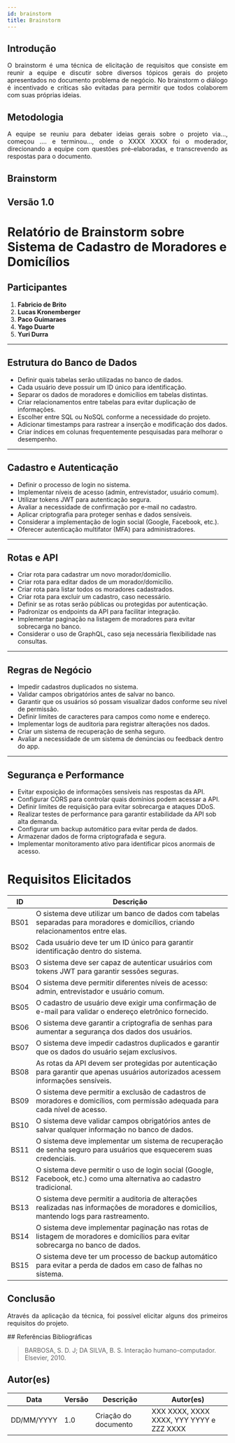 ```yaml
---
id: brainstorm
title: Brainstorm
---
```

 
## Introdução
<p align = "justify">
O brainstorm é uma técnica de elicitação de requisitos que consiste em reunir a equipe e discutir sobre diversos tópicos gerais do projeto apresentados no documento problema de negócio. No brainstorm o diálogo é incentivado e críticas são evitadas para permitir que todos colaborem com suas próprias ideias.
</p>
 
## Metodologia
<p align = "justify">
A equipe se reuniu para debater ideias gerais sobre o projeto via..., começou .... e terminou..., onde o XXXX XXXX foi o moderador, direcionando a equipe com questões pré-elaboradas, e transcrevendo as respostas para o documento.
</p>
 
## Brainstorm
 
## Versão 1.0
 
# Relatório de Brainstorm sobre Sistema de Cadastro de Moradores e Domicílios

## Participantes

1. **Fabricio de Brito**
2. **Lucas Kronemberger**
3. **Paco Guimaraes**
4. **Yago Duarte**
5. **Yuri Durra**

---

## Estrutura do Banco de Dados
- Definir quais tabelas serão utilizadas no banco de dados.
- Cada usuário deve possuir um ID único para identificação.
- Separar os dados de moradores e domicílios em tabelas distintas.
- Criar relacionamentos entre tabelas para evitar duplicação de informações.
- Escolher entre SQL ou NoSQL conforme a necessidade do projeto.
- Adicionar timestamps para rastrear a inserção e modificação dos dados.
- Criar índices em colunas frequentemente pesquisadas para melhorar o desempenho.

---

## Cadastro e Autenticação
- Definir o processo de login no sistema.
- Implementar níveis de acesso (admin, entrevistador, usuário comum).
- Utilizar tokens JWT para autenticação segura.
- Avaliar a necessidade de confirmação por e-mail no cadastro.
- Aplicar criptografia para proteger senhas e dados sensíveis.
- Considerar a implementação de login social (Google, Facebook, etc.).
- Oferecer autenticação multifator (MFA) para administradores.

---

## Rotas e API
- Criar rota para cadastrar um novo morador/domicílio.
- Criar rota para editar dados de um morador/domicílio.
- Criar rota para listar todos os moradores cadastrados.
- Criar rota para excluir um cadastro, caso necessário.
- Definir se as rotas serão públicas ou protegidas por autenticação.
- Padronizar os endpoints da API para facilitar integração.
- Implementar paginação na listagem de moradores para evitar sobrecarga no banco.
- Considerar o uso de GraphQL, caso seja necessária flexibilidade nas consultas.

---

## Regras de Negócio
- Impedir cadastros duplicados no sistema.
- Validar campos obrigatórios antes de salvar no banco.
- Garantir que os usuários só possam visualizar dados conforme seu nível de permissão.
- Definir limites de caracteres para campos como nome e endereço.
- Implementar logs de auditoria para registrar alterações nos dados.
- Criar um sistema de recuperação de senha seguro.
- Avaliar a necessidade de um sistema de denúncias ou feedback dentro do app.

---

## Segurança e Performance
- Evitar exposição de informações sensíveis nas respostas da API.
- Configurar CORS para controlar quais domínios podem acessar a API.
- Definir limites de requisição para evitar sobrecarga e ataques DDoS.
- Realizar testes de performance para garantir estabilidade da API sob alta demanda.
- Configurar um backup automático para evitar perda de dados.
- Armazenar dados de forma criptografada e segura.
- Implementar monitoramento ativo para identificar picos anormais de acesso.

 
# Requisitos Elicitados

| ID  | Descrição                                                                                                                                   |
|-----|---------------------------------------------------------------------------------------------------------------------------------------------|
| BS01 | O sistema deve utilizar um banco de dados com tabelas separadas para moradores e domicílios, criando relacionamentos entre elas.            |
| BS02 | Cada usuário deve ter um ID único para garantir identificação dentro do sistema.                                                            |
| BS03 | O sistema deve ser capaz de autenticar usuários com tokens JWT para garantir sessões seguras.                                                |
| BS04 | O sistema deve permitir diferentes níveis de acesso: admin, entrevistador e usuário comum.                                                  |
| BS05 | O cadastro de usuário deve exigir uma confirmação de e-mail para validar o endereço eletrônico fornecido.                                   |
| BS06 | O sistema deve garantir a criptografia de senhas para aumentar a segurança dos dados dos usuários.                                           |
| BS07 | O sistema deve impedir cadastros duplicados e garantir que os dados do usuário sejam exclusivos.                                             |
| BS08 | As rotas da API devem ser protegidas por autenticação para garantir que apenas usuários autorizados acessem informações sensíveis.         |
| BS09 | O sistema deve permitir a exclusão de cadastros de moradores e domicílios, com permissão adequada para cada nível de acesso.                |
| BS10 | O sistema deve validar campos obrigatórios antes de salvar qualquer informação no banco de dados.                                           |
| BS11 | O sistema deve implementar um sistema de recuperação de senha seguro para usuários que esquecerem suas credenciais.                          |
| BS12 | O sistema deve permitir o uso de login social (Google, Facebook, etc.) como uma alternativa ao cadastro tradicional.                        |
| BS13 | O sistema deve permitir a auditoria de alterações realizadas nas informações de moradores e domicílios, mantendo logs para rastreamento.      |
| BS14 | O sistema deve implementar paginação nas rotas de listagem de moradores e domicílios para evitar sobrecarga no banco de dados.                |
| BS15 | O sistema deve ter um processo de backup automático para evitar a perda de dados em caso de falhas no sistema.                               |

 
## Conclusão
<p align = "justify">
Através da aplicação da técnica, foi possível elicitar alguns dos primeiros requisitos do projeto.
</p>
## Referências Bibliográficas
 
> BARBOSA, S. D. J; DA SILVA, B. S. Interação humano-computador. Elsevier, 2010.
 
 
## Autor(es)
| Data | Versão | Descrição | Autor(es) |
| -- | -- | -- | -- |
| DD/MM/YYYY | 1.0 | Criação do documento | XXX XXXX, XXXX XXXX, YYY YYYY e ZZZ XXXX |
